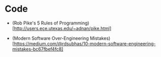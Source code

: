 # Code

* (Rob Pike's 5 Rules of Programming)[http://users.ece.utexas.edu/~adnan/pike.html]

* (Modern Software Over-Engineering Mistakes)[https://medium.com/@rdsubhas/10-modern-software-engineering-mistakes-bc67fbef4fc8]
